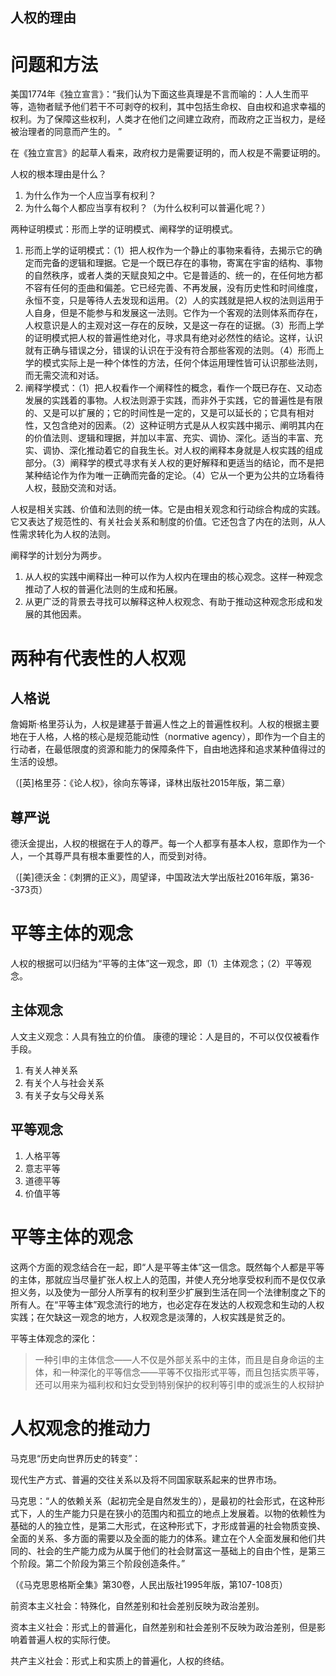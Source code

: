 ## 人权的理由

# 问题和方法

美国1774年《独立宣言》：“我们认为下面这些真理是不言而喻的：人人生而平等，造物者赋予他们若干不可剥夺的权利，其中包括生命权、自由权和追求幸福的权利。为了保障这些权利，人类才在他们之间建立政府，而政府之正当权力，是经被治理者的同意而产生的。 ”

在《独立宣言》的起草人看来，政府权力是需要证明的，而人权是不需要证明的。 

人权的根本理由是什么？
1. 为什么作为一个人应当享有权利？
2. 为什么每个人都应当享有权利？（为什么权利可以普遍化呢？）

两种证明模式：形而上学的证明模式、阐释学的证明模式。

1. 形而上学的证明模式：（1）把人权作为一个静止的事物来看待，去揭示它的确定而完备的逻辑和理据。它是一个既已存在的事物，寄寓在宇宙的结构、事物的自然秩序，或者人类的天赋良知之中。它是普适的、统一的，在任何地方都不容有任何的歪曲和偏差。它已经完善、不再发展，没有历史性和时间维度，永恒不变，只是等待人去发现和运用。（2）人的实践就是把人权的法则运用于人自身，但是不能参与和发展这一法则。它作为一个客观的法则体系而存在，人权意识是人的主观对这一存在的反映，又是这一存在的证据。（3）形而上学的证明模式把人权的普遍性绝对化，寻求具有绝对必然性的结论。这样，认识就有正确与错误之分，错误的认识在于没有符合那些客观的法则。（4）形而上学的模式实际上是一种个体性的方法，任何个体运用理性皆可认识那些法则，而无需交流和对话。
2. 阐释学模式：（1）把人权看作一个阐释性的概念，看作一个既已存在、又动态发展的实践着的事物。人权法则源于实践，而非外于实践，它的普遍性是有限的、又是可以扩展的；它的时间性是一定的，又是可以延长的；它具有相对性，又包含绝对的因素。（2）这种证明方式是从人权实践中揭示、阐明其内在的价值法则、逻辑和理据，并加以丰富、充实、调协、深化。适当的丰富、充实、调协、深化推动着它的自我生长。对人权的阐释本身就是人权实践的组成部分。（3）阐释学的模式寻求有关人权的更好解释和更适当的结论，而不是把某种结论作为作为唯一正确而完备的定论。（4）它从一个更为公共的立场看待人权，鼓励交流和对话。

人权是相关实践、价值和法则的统一体。它是由相关观念和行动综合构成的实践。它又表达了规范性的、有关社会关系和制度的价值。它还包含了内在的法则，从人性需求转化为人权的法则。

阐释学的计划分为两步。
1. 从人权的实践中阐释出一种可以作为人权内在理由的核心观念。这样一种观念推动了人权的普遍化法则的生成和拓展。
2. 从更广泛的背景去寻找可以解释这种人权观念、有助于推动这种观念形成和发展的其他因素。

# 两种有代表性的人权观

## 人格说

詹姆斯·格里芬认为，人权是建基于普遍人性之上的普遍性权利。人权的根据主要地在于人格，人格的核心是规范能动性（normative agency），即作为一个自主的行动者，在最低限度的资源和能力的保障条件下，自由地选择和追求某种值得过的生活的设想。

（[英]格里芬：《论人权》，徐向东等译，译林出版社2015年版，第二章）

## 尊严说

德沃金提出，人权的根据在于人的尊严。每一个人都享有基本人权，意即作为一个人，一个其尊严具有根本重要性的人，而受到对待。

（[美]德沃金：《刺猬的正义》，周望译，中国政法大学出版社2016年版，第36--373页）

# 平等主体的观念

人权的根据可以归结为“平等的主体”这一观念，即（1）主体观念；（2）平等观念。

## 主体观念
人文主义观念：人具有独立的价值。
康德的理论：人是目的，不可以仅仅被看作手段。
1. 有关人神关系
2. 有关个人与社会关系
3. 有关子女与父母关系

## 平等观念
1. 人格平等
2. 意志平等
3. 道德平等
4. 价值平等

# 平等主体的观念

这两个方面的观念结合在一起，即“人是平等主体”这一信念。既然每个人都是平等的主体，那就应当尽量扩张人权上人的范围，并使人充分地享受权利而不是仅仅承担义务，以及使为一部分人所享有的权利至少扩展到生活在同一个法律制度之下的所有人。在“平等主体”观念流行的地方，也必定存在发达的人权观念和生动的人权实践；在欠缺这一观念的地方，人权观念是淡薄的，人权实践是贫乏的。

平等主体观念的深化：
> 一种引申的主体信念——人不仅是外部关系中的主体，而且是自身命运的主体，和一种深化的平等信念——平等不仅指形式平等，而且包括实质平等，还可以用来为福利权和妇女受到特别保护的权利等引申的或派生的人权辩护

# 人权观念的推动力

马克思“历史向世界历史的转变”：

现代生产方式、普遍的交往关系以及将不同国家联系起来的世界市场。

马克思：“人的依赖关系（起初完全是自然发生的），是最初的社会形式，在这种形式下，人的生产能力只是在狭小的范围内和孤立的地点上发展着。以物的依赖性为基础的人的独立性，是第二大形式，在这种形式下，才形成普遍的社会物质变换、全面的关系、多方面的需要以及全面的能力的体系。建立在个人全面发展和他们共同的、社会的生产能力成为从属于他们的社会财富这一基础上的自由个性，是第三个阶段。第二个阶段为第三个阶段创造条件。”

（《马克思恩格斯全集》第30卷，人民出版社1995年版，第107-108页）

前资本主义社会：特殊化，自然差别和社会差别反映为政治差别。

资本主义社会：形式上的普遍化，自然差别和社会差别不反映为政治差别，但是影响着普遍人权的实际行使。

共产主义社会：形式上和实质上的普遍化，人权的终结。
